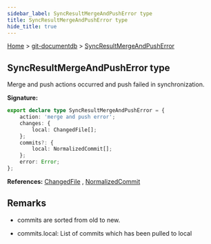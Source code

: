 ```yaml
---
sidebar_label: SyncResultMergeAndPushError type
title: SyncResultMergeAndPushError type
hide_title: true
---
```


[Home](./index.md) &gt; [git-documentdb](./git-documentdb.md) &gt; [SyncResultMergeAndPushError](./git-documentdb.syncresultmergeandpusherror.md)

## SyncResultMergeAndPushError type

Merge and push actions occurred and push failed in synchronization.

<b>Signature:</b>

```typescript
export declare type SyncResultMergeAndPushError = {
    action: 'merge and push error';
    changes: {
        local: ChangedFile[];
    };
    commits?: {
        local: NormalizedCommit[];
    };
    error: Error;
};
```
<b>References:</b> [ChangedFile](./git-documentdb.changedfile.md) , [NormalizedCommit](./git-documentdb.normalizedcommit.md)

## Remarks

- commits are sorted from old to new.

- commits.local: List of commits which has been pulled to local

